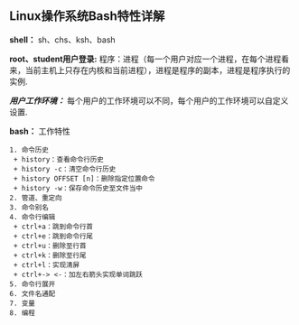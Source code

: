 ## Linux操作系统Bash特性详解

**shell：** sh、chs、ksh、bash

**root、student用户登录:** 程序：进程（每一个用户对应一个进程，在每个进程看来，当前主机上只存在内核和当前进程），进程是程序的副本，进程是程序执行的实例.

***用户工作环境：*** 每个用户的工作环境可以不同，每个用户的工作环境可以自定义设置.

**bash：** 工作特性

 	1. 命令历史
     + history：查看命令行历史
     + history -c：清空命令行历史
     + history OFFSET [n]：删除指定位置命令
     + history -w：保存命令历史至文件当中
 	2. 管道、重定向
 	3. 命令别名
 	4. 命令行编辑
     + ctrl+a：跳到命令行首
     + ctrl+e：跳到命令行尾
     + ctrl+u：删除至行首
     + ctrl+k：删除至行尾
     + ctrl+l：实现清屏
     + ctrl+-> <-：加左右箭头实现单词跳跃
 	5. 命令行展开
 	6. 文件名通配
 	7. 变量
 	8. 编程